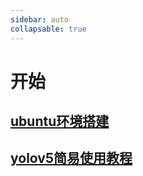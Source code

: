 ```yaml
---
sidebar: auto
collapsable: true
---
```

# 开始

## [ubuntu环境搭建](/guide)

## [yolov5简易使用教程](/model/#yolov5)